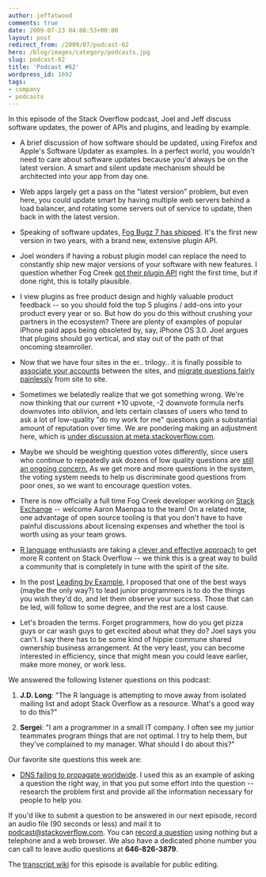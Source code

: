 ```yaml
---
author: jeffatwood
comments: true
date: 2009-07-23 04:08:53+00:00
layout: post
redirect_from: /2009/07/podcast-62
hero: /blog/images/category/podcasts.jpg
slug: podcast-62
title: 'Podcast #62'
wordpress_id: 1692
tags:
- company
- podcasts
---
```



In this episode of the Stack Overflow podcast, Joel and Jeff discuss software updates, the power of APIs and plugins, and leading by example.







  * A brief discussion of how software should be updated, using Firefox and Apple's Software Updater as examples. In a perfect world, you wouldn't need to care about software updates because you'd always be on the latest version. A smart and silent update mechanism should be architected into your app from day one.  



  * Web apps largely get a pass on the "latest version" problem, but even here, you could update smart by having multiple web servers behind a load balancer, and rotating some servers out of service to update, then back in with the latest version.


  * Speaking of software updates, [Fog Bugz 7 has shipped](http://www.fogcreek.com/FogBUGZ/WhatsNew.html). It's the first new version in two years, with a brand new, extensive plugin API.   



  * Joel wonders if having a robust plugin model can replace the need to constantly ship new major versions of your software with new features. I question whether Fog Creek [got their plugin API](http://www.fogcreek.com/FogBugz/plugins/) right the first time, but if done right, this is totally plausible.


  * I view plugins as free product design and highly valuable product feedback -- so you should fold the top 5 plugins / add-ons into your product every year or so. But how do you do this without crushing your partners in the ecosystem? There are plenty of examples of popular iPhone paid apps being obsoleted by, say, iPhone OS 3.0. Joel argues that plugins should go vertical, and stay out of the path of that oncoming steamroller.


  * Now that we have four sites in the er.. trilogy.. it is finally possible to [associate your accounts](http://blog.stackoverflow.com/2009/07/cross-site-account-associations/) between the sites, and [migrate questions fairly painlessly](http://blog.stackoverflow.com/2009/07/migrate-questions-between-websites/) from site to site.


  * Sometimes we belatedly realize that we got something wrong. We're now thinking that our current +10 upvote, -2 downvote formula nerfs downvotes into oblivion, and lets certain classes of users who tend to ask a lot of low-quality "do my work for me" questions gain a substantial amount of reputation over time. We are pondering making an adjustment here, which is [under discussion at meta.stackoverflow.com](http://meta.stackoverflow.com/questions/7322/should-the-weight-of-downvotes-be-increased).


  * Maybe we should be weighting question votes differently, since users who continue to repeatedly ask dozens of low quality questions are [still an ongoing concern.](http://meta.stackoverflow.com/questions/1326/please-charge-rep-for-questions-after-threshold) As we get more and more questions in the system, the voting system needs to help us discriminate good questions from poor ones, so we want to encourage question votes.  



  * There is now officially a full time Fog Creek developer working on [Stack Exchange](http://stackexchange.com/) -- welcome Aaron Maenpaa to the team! On a related note, one advantage of open source tooling is that you don't have to have painful discussions about licensing expenses and whether the tool is worth using as your team grows.


  * [R language](http://en.wikipedia.org/wiki/R_%28programming_language%29) enthusiasts are taking a [clever and effective approach](http://blog.stackoverflow.com/2009/07/stack-overflow-flash-mobs/) to get more R content on Stack Overflow -- we think this is a great way to build a community that is completely in tune with the spirit of the site.


  * In the post [Leading by Example](http://www.codinghorror.com/blog/archives/000933.html), I proposed that one of the best ways (maybe the only way?) to lead junior programmers is to do the things you wish they'd do, and let them observe your success. Those that can be led, will follow to some degree, and the rest are a lost cause.


  * Let's broaden the terms. Forget programmers, how do you get pizza guys or car wash guys to get excited about what they do? Joel says you can't. I say there has to be some kind of hippie commune shared ownership business arrangement. At the very least, you can become interested in efficiency, since that might mean you could leave earlier, make more money, or work less.




We answered the following listener questions on this podcast:






  1. **J.D. Long**: "The R language is attempting to move away from isolated mailing list and adopt Stack Overflow as a resource. What's a good way to do this?"


  2. **Sergei**: "I am a programmer in a small IT company. I often see my junior teammates program things that are not optimal. I try to help them, but they've complained to my manager. What should I do about this?"




Our favorite site questions this week are:








  * [DNS failing to propagate worldwide](http://serverfault.com/questions/42678/dns-failing-to-propagate-worldwide). I used this as an example of asking a question the right way, in that you put some effort into the question -- research the problem first and provide all the information necessary for people to help you.





If you'd like to submit a question to be answered in our next episode, record an audio file (90 seconds or less) and mail it to [podcast@stackoverflow.com](mailto:podcast@stackoverflow.com). You can [record a question](http://blog.stackoverflow.com/index.php/2008/05/recording-podcast-questions-using-your-telephone/) using nothing but a telephone and a web browser. We also have a dedicated phone number you can call to leave audio questions at **646-826-3879**.






The [transcript wiki](https://stackoverflow.fogbugz.com/default.asp?W29069) for this episode is available for public editing.
